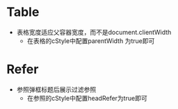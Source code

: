 <a name="QjHVl"></a>
# Table
- 表格宽度适应父容器宽度，而不是document.clientWidth
  - 在表格的cStyle中配置parentWidth 为true即可



<a name="u9Bz2"></a>
# Refer

- 参照弹框标题后展示过滤参照
  - 在参照的cStyle中配置headRefer为true即可